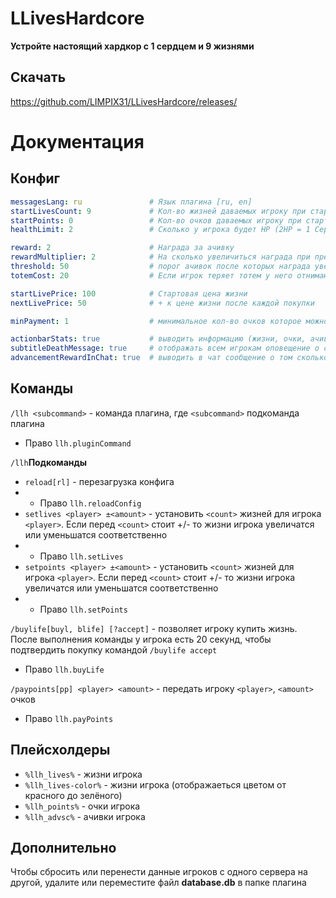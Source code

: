 # LLivesHardcore
**Устройте настоящий хардкор с 1 сердцем и 9 жизнями**

## Скачать
https://github.com/LIMPIX31/LLivesHardcore/releases/

# Документация
## Конфиг


```yml
messagesLang: ru               # Язык плагина [ru, en]
startLivesCount: 9             # Кол-во жизней даваемых игроку при старте
startPoints: 0                 # Кол-во очков даваемых игроку при старте
healthLimit: 2                 # Сколько у игрока будет HP (2HP = 1 Сердце), 20 - чтобы отключить

reward: 2                      # Награда за ачивку
rewardMultiplier: 2            # На сколько увеличиться награда при преодолении каждых x threshold ачивок
threshold: 50                  # порог ачивок после которых награда увеличиваеться
totemCost: 20                  # Если игрок теряет тотем у него отнимают 20 очков, если у игрока очков не хватает, тотем не сработает (0 - чтобы отключить)

startLivePrice: 100            # Стартовая цена жизни
nextLivePrice: 50              # + к цене жизни после каждой покупки

minPayment: 1                  # минимальное кол-во очков которое можно передать игроку

actionbarStats: true           # выводить информацию (жизни, очки, ачивки) в экшнбар
subtitleDeathMessage: true     # отображать всем игрокам оповещение о смерти игрока
advancementRewardInChat: true  # выводить в чат сообщение о том сколько очков вы получили за выполнение ачивки
```
## Команды
`/llh <subcommand>` -  команда плагина, где `<subcommand>` подкоманда плагина
- Право `llh.pluginCommand`

`/llh`**Подкоманды**
- `reload[rl]` - перезагрузка конфига
- - Право `llh.reloadConfig`
- `setlives <player> ±<amount>` - установить `<count>` жизней для игрока `<player>`. Если перед `<count>` стоит +/- то жизни игрока увеличатся или уменьшатся соответственно
- - Право `llh.setLives`
- `setpoints <player> ±<amount>` - установить `<count>` жизней для игрока `<player>`. Если перед `<count>` стоит +/- то жизни игрока увеличатся или уменьшатся соответственно
- - Право `llh.setPoints`

`/buylife[buyl, blife] [?accept]` - позволяет игроку купить жизнь. После выполнения команды у игрока есть 20 секунд, чтобы подтвердить покупку командой `/buylife accept`
- Право `llh.buyLife`

`/paypoints[pp] <player> <amount>` - передать игроку `<player>`, `<amount>` очков
- Право `llh.payPoints`

## Плейсхолдеры
* `%llh_lives%` - жизни игрока
* `%llh_lives-color%` - жизни игрока (отображаеться цветом от красного до зелёного)
* `%llh_points%` - очки игрока
* `%llh_advsc%` - ачивки игрока

## Дополнительно
Чтобы сбросить или перенести данные игроков с одного сервера на другой, удалите или переместите файл **database.db** в папке плагина
